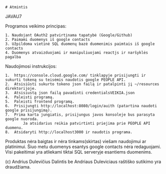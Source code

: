 	# Atmintis
JAVAU7

Programos veikimo principas:

	1. Naudojant OAuth2 patvirtinama tapatybė (Google/Github)
	2. Paimami duomenys iš google contacts
	3. Užpildoma vietinė SQL duomenų bazė duomenimis paimtais iš google contacts
	4. Duomenys atvaizduojami ir manipuliuojami reactjs ir naršyklės pagalba 
	
	
Naudojimosi instrukcijos:

	1.  https://console.cloud.google.com/ tinklapyje prisijungti ir sukurti tokeną su teisėmis naudotis google PEOPLE API. 
	2.	Atsisiūsti sukurto tokeno json failą ir patalpinti jį ~/resources direktorijoje.
	3.	Atsisiustą json failą pavadinti credentialsVEIKIA.json
	4.	Paleisti programą.
	5.  Paleisti frontend programą.
	6.	Prisijungti http://localhost:8080/login/auith (patartina naudoti google prisijungimą).
	7.	Prima karta jungiatis, prisijungus javos konsoleje bus parasyta google nuoroda. 
		    Ja atsidarius reikia patvirtinti priejima prie PEOPLE API duomenu.
	8.	Atsidaryti http://localhost3000 ir naudotis programa.
			
Produktas nėra baigtas ir nėra tinkams(skirtas) viešam naudojimui ar platinimui.
Šiuo metu duomenys esantys google contacts nėra redaguojami. 
	Visi pakeitimai yra atliekami tiktai SQL serveryje esantiems duomenims.
		
(c) Andrius Dulevičius
    Dalintis be Andriaus Duleviciaus raštiško sutikimo yra draudžiama.
